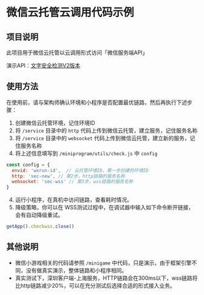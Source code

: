 # 微信云托管云调用代码示例

## 项目说明

此项目用于微信云托管以云调用形式访问「微信服务端API」

演示API：[文字安全检测V2版本](https://developers.weixin.qq.com/miniprogram/dev/api-backend/open-api/sec-check/security.msgSecCheck.html)

## 使用方法

在使用前，请与架构师确认环境和小程序是否配置最优链路，然后再执行下述步骤：

1. 创建微信云托管环境，记住环境ID
2. 将 `/service` 目录中的 `http` 代码上传到微信云托管，建立服务，记住服务名称
3. 将 `/service` 目录中的 `websocket` 代码上传到微信云托管，建立新的服务，记住服务名称
4. 将上述信息填写到 `/miniprogram/utils/check.js` 中 `config`

``` js
const config = {
  envid: 'wxrun-id',  // 云托管环境ID，第一步创建的环境ID
  http: 'sec-new', // 第2步，http链路的服务名称
  websocket: 'sec-wss' // 第3步，wss链路的服务名称
}
```

4. 运行小程序，在真机中访问链路，查看耗时情况。
5. 降级策略，你可以在 WSS测试过程中，在调试器中输入如下命令断开链接，会有自动降级重试。

``` js
getApp().checkwss.close()
```

## 其他说明

- 微信小游戏相关的代码请参照 `/minigame` 中代码，只是演示，由于框架引擎不同，没有做真实演示，整体链路和小程序相同。
- 真实测试下，深圳客户端-上海服务，HTTP链路会在300ms以下，wss链路将比http链路减少20%，可以在充分测试后选择合适的形式接入业务。
